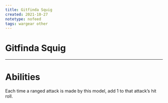 ```yaml
---
title: Gitfinda Squig
created: 2021-10-27
notetype: nofeed
tags: wargear other
---
```


# Gitfinda Squig

---

# Abilities

Each time a ranged attack is made by this model, add 1 to that attack’s hit roll.